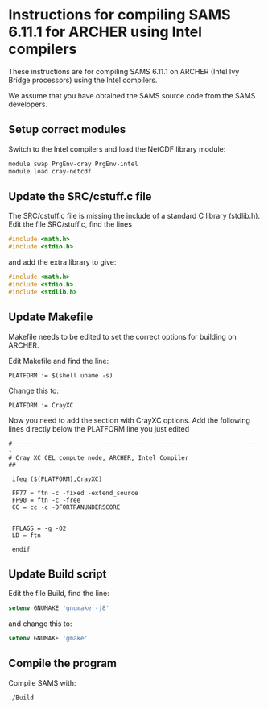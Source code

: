 Instructions for compiling SAMS 6.11.1 for ARCHER using Intel compilers
=======================================================================

These instructions are for compiling SAMS 6.11.1 on ARCHER (Intel Ivy Bridge processors) using the Intel compilers.

We assume that you have obtained the SAMS source code from the SAMS developers.

Setup correct modules
---------------------

Switch to the Intel compilers and load the NetCDF library module:

```bash
module swap PrgEnv-cray PrgEnv-intel
module load cray-netcdf
```

Update the SRC/cstuff.c file
----------------------------

The SRC/cstuff.c file is missing the include of a standard C library (stdlib.h).
Edit the file SRC/stuff.c, find the lines

```c
#include <math.h>
#include <stdio.h>
```

and add the extra library to give:

```c
#include <math.h>
#include <stdio.h>
#include <stdlib.h>
```

Update Makefile
---------------

Makefile needs to be edited to set the correct options for building on ARCHER.

Edit Makefile and find the line:

```make
PLATFORM := $(shell uname -s)
```

Change this to:

```make
PLATFORM := CrayXC
```

Now you need to add the section with CrayXC options. Add the following lines 
directly below the PLATFORM line you just edited

```make
#----------------------------------------------------------------------
# Cray XC CEL compute node, ARCHER, Intel Compiler
##

 ifeq ($(PLATFORM),CrayXC)

 FF77 = ftn -c -fixed -extend_source
 FF90 = ftn -c -free
 CC = cc -c -DFORTRANUNDERSCORE


 FFLAGS = -g -O2
 LD = ftn

 endif
```

Update Build script
-------------------

Edit the file Build, find the line:

```csh
setenv GNUMAKE 'gnumake -j8'
```

and change this to:

```csh
setenv GNUMAKE 'gmake'
```

Compile the program
-------------------

Compile SAMS with:

```bash
./Build
```
